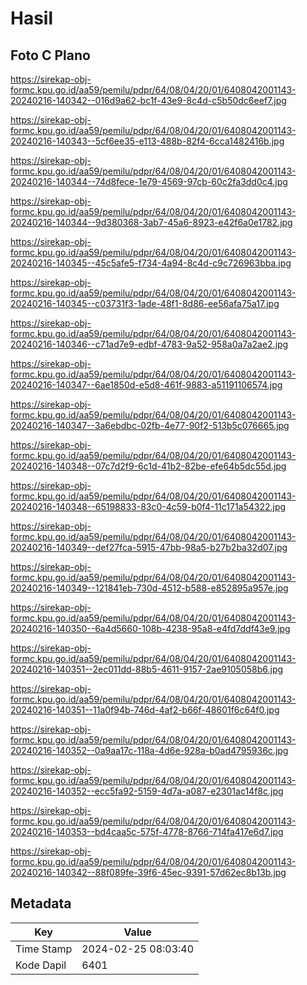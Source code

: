 # Hasil

## Foto C Plano

https://sirekap-obj-formc.kpu.go.id/aa59/pemilu/pdpr/64/08/04/20/01/6408042001143-20240216-140342--016d9a62-bc1f-43e9-8c4d-c5b50dc6eef7.jpg

https://sirekap-obj-formc.kpu.go.id/aa59/pemilu/pdpr/64/08/04/20/01/6408042001143-20240216-140343--5cf6ee35-e113-488b-82f4-6cca1482416b.jpg

https://sirekap-obj-formc.kpu.go.id/aa59/pemilu/pdpr/64/08/04/20/01/6408042001143-20240216-140344--74d8fece-1e79-4569-97cb-60c2fa3dd0c4.jpg

https://sirekap-obj-formc.kpu.go.id/aa59/pemilu/pdpr/64/08/04/20/01/6408042001143-20240216-140344--9d380368-3ab7-45a6-8923-e42f6a0e1782.jpg

https://sirekap-obj-formc.kpu.go.id/aa59/pemilu/pdpr/64/08/04/20/01/6408042001143-20240216-140345--45c5afe5-f734-4a94-8c4d-c9c726963bba.jpg

https://sirekap-obj-formc.kpu.go.id/aa59/pemilu/pdpr/64/08/04/20/01/6408042001143-20240216-140345--c03731f3-1ade-48f1-8d86-ee56afa75a17.jpg

https://sirekap-obj-formc.kpu.go.id/aa59/pemilu/pdpr/64/08/04/20/01/6408042001143-20240216-140346--c71ad7e9-edbf-4783-9a52-958a0a7a2ae2.jpg

https://sirekap-obj-formc.kpu.go.id/aa59/pemilu/pdpr/64/08/04/20/01/6408042001143-20240216-140347--6ae1850d-e5d8-461f-9883-a51191106574.jpg

https://sirekap-obj-formc.kpu.go.id/aa59/pemilu/pdpr/64/08/04/20/01/6408042001143-20240216-140347--3a6ebdbc-02fb-4e77-90f2-513b5c076665.jpg

https://sirekap-obj-formc.kpu.go.id/aa59/pemilu/pdpr/64/08/04/20/01/6408042001143-20240216-140348--07c7d2f9-6c1d-41b2-82be-efe64b5dc55d.jpg

https://sirekap-obj-formc.kpu.go.id/aa59/pemilu/pdpr/64/08/04/20/01/6408042001143-20240216-140348--65198833-83c0-4c59-b0f4-11c171a54322.jpg

https://sirekap-obj-formc.kpu.go.id/aa59/pemilu/pdpr/64/08/04/20/01/6408042001143-20240216-140349--def27fca-5915-47bb-98a5-b27b2ba32d07.jpg

https://sirekap-obj-formc.kpu.go.id/aa59/pemilu/pdpr/64/08/04/20/01/6408042001143-20240216-140349--121841eb-730d-4512-b588-e852895a957e.jpg

https://sirekap-obj-formc.kpu.go.id/aa59/pemilu/pdpr/64/08/04/20/01/6408042001143-20240216-140350--6a4d5660-108b-4238-95a8-e4fd7ddf43e9.jpg

https://sirekap-obj-formc.kpu.go.id/aa59/pemilu/pdpr/64/08/04/20/01/6408042001143-20240216-140351--2ec011dd-88b5-4611-9157-2ae9105058b6.jpg

https://sirekap-obj-formc.kpu.go.id/aa59/pemilu/pdpr/64/08/04/20/01/6408042001143-20240216-140351--11a0f94b-746d-4af2-b66f-48601f6c64f0.jpg

https://sirekap-obj-formc.kpu.go.id/aa59/pemilu/pdpr/64/08/04/20/01/6408042001143-20240216-140352--0a9aa17c-118a-4d6e-928a-b0ad4795936c.jpg

https://sirekap-obj-formc.kpu.go.id/aa59/pemilu/pdpr/64/08/04/20/01/6408042001143-20240216-140352--ecc5fa92-5159-4d7a-a087-e2301ac14f8c.jpg

https://sirekap-obj-formc.kpu.go.id/aa59/pemilu/pdpr/64/08/04/20/01/6408042001143-20240216-140353--bd4caa5c-575f-4778-8766-714fa417e6d7.jpg

https://sirekap-obj-formc.kpu.go.id/aa59/pemilu/pdpr/64/08/04/20/01/6408042001143-20240216-140342--88f089fe-39f6-45ec-9391-57d62ec8b13b.jpg


## Metadata

| Key        | Value               |
| ---------- | ------------------- |
| Time Stamp | 2024-02-25 08:03:40 |
| Kode Dapil | 6401                |



